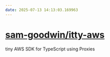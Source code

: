 ```yaml
---
date: 2025-07-13 14:13:03.169963
---
```


# [sam-goodwin/itty-aws](https://github.com/sam-goodwin/itty-aws)

tiny AWS SDK for TypeScript using Proxies